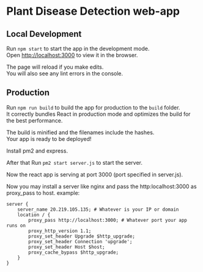 # Plant Disease Detection web-app

## Local Development 

Run `npm start` to start the app in the development mode.\
Open [http://localhost:3000](http://localhost:3000) to view it in the browser.

The page will reload if you make edits.\
You will also see any lint errors in the console.

## Production

Run `npm run build` to build the app for production to the `build` folder.\
It correctly bundles React in production mode and optimizes the build for the best performance.

The build is minified and the filenames include the hashes.\
Your app is ready to be deployed!

Install pm2 and express.

After that Run `pm2 start server.js` to start the server.

Now the react app is serving at port 3000 (port specified in server.js). 

Now you may install a server like nginx and pass the http:localhost:3000 as proxy_pass to host.
example:

```
server {
	server_name 20.219.105.135; # Whatever is your IP or domain
	location / {
		proxy_pass http://localhost:3000; # Whatever port your app runs on
		proxy_http_version 1.1;
		proxy_set_header Upgrade $http_upgrade;
		proxy_set_header Connection 'upgrade';
		proxy_set_header Host $host;
		proxy_cache_bypass $http_upgrade;
	}
}	
```